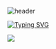 ![header](https://capsule-render.vercel.app/api?type=waving&color=auto&height=300&width=200&section=header&text=welcome%20chieon's%20github&fontSize=70)

[![Typing SVG](https://readme-typing-svg.demolab.com/?lines=First+line+of+text;Second+line+of+text)](https://git.io/typing-svg)


<img src="https://img.shields.io/badge/java-20232a.svg?style=for-the-badge&logo=java&logoColor=61DAFB" />
